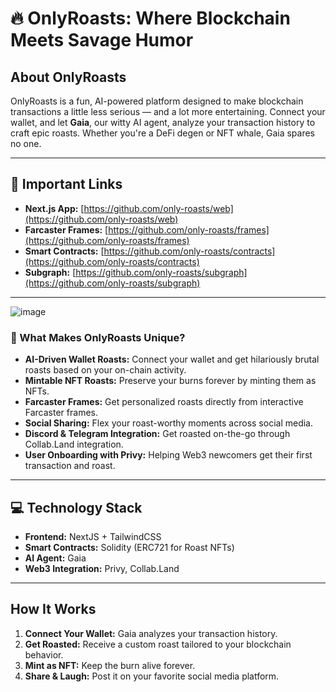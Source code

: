# 🔥 OnlyRoasts: Where Blockchain Meets Savage Humor  

## About OnlyRoasts  
OnlyRoasts is a fun, AI-powered platform designed to make blockchain transactions a little less serious — and a lot more entertaining. Connect your wallet, and let **Gaia**, our witty AI agent, analyze your transaction history to craft epic roasts. Whether you're a DeFi degen or NFT whale, Gaia spares no one.  

---

## 🚀 Important Links  
- **Next.js App:** [https://github.com/only-roasts/web](https://github.com/only-roasts/web)  
- **Farcaster Frames:** [https://github.com/only-roasts/frames](https://github.com/only-roasts/frames)  
- **Smart Contracts:** [https://github.com/only-roasts/contracts](https://github.com/only-roasts/contracts)  
- **Subgraph:** [https://github.com/only-roasts/subgraph](https://github.com/only-roasts/subgraph)
  
---

![image](https://github.com/user-attachments/assets/e4a4d372-2555-4ceb-ae76-3fd0c5b5ca5a)


### 🌟 What Makes OnlyRoasts Unique?  
- **AI-Driven Wallet Roasts:** Connect your wallet and get hilariously brutal roasts based on your on-chain activity.  
- **Mintable NFT Roasts:** Preserve your burns forever by minting them as NFTs.  
- **Farcaster Frames:** Get personalized roasts directly from interactive Farcaster frames.  
- **Social Sharing:** Flex your roast-worthy moments across social media.  
- **Discord & Telegram Integration:** Get roasted on-the-go through Collab.Land integration.  
- **User Onboarding with Privy:** Helping Web3 newcomers get their first transaction and roast.

---

## 💻 Technology Stack  
- **Frontend:** NextJS + TailwindCSS  
- **Smart Contracts:** Solidity (ERC721 for Roast NFTs)  
- **AI Agent:** Gaia  
- **Web3 Integration:** Privy, Collab.Land  

---

## How It Works  
1. **Connect Your Wallet:** Gaia analyzes your transaction history.  
2. **Get Roasted:** Receive a custom roast tailored to your blockchain behavior.  
3. **Mint as NFT:** Keep the burn alive forever.  
4. **Share & Laugh:** Post it on your favorite social media platform.  
